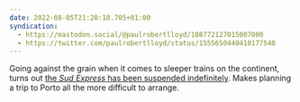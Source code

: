 ```yaml
---
date: 2022-08-05T21:20:18.705+01:00
syndication:
  - https://mastodon.social/@paulrobertlloyd/108772127015007000
  - https://twitter.com/paulrobertlloyd/status/1555650440410177540
---
```

Going against the grain when it comes to sleeper trains on the continent, turns out [the _Sud Express_ has been suspended indefinitely](https://www.seat61.com/Portugal.htm). Makes planning a trip to Porto all the more difficult to arrange.
